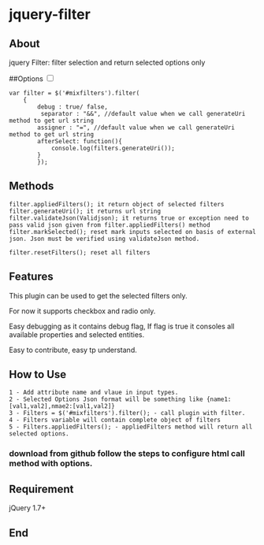 # jquery-filter

## About
jquery Filter: filter selection and return selected options only

##Options
    <input class="filter pull"  type="checkbox" name="city" val="gurgaon">
 

	var filter = $('#mixfilters').filter(
		{
			debug : true/ false,
			 separator : "&&", //default value when we call generateUri method to get url string
        	assigner : "=", //default value when we call generateUri method to get url string
        	afterSelect: function(){
				console.log(filters.generateUri()); 
			}
			});
		
## Methods 
	filter.appliedFilters(); it return object of selected filters
	filter.generateUri(); it returns url string
	filter.validateJson(Validjson); it returns true or exception need to pass valid json given from filter.appliedFilters() method
	filter.markSelected(); reset mark inputs selected on basis of external json. Json must be verified using validateJson method.

	filter.resetFilters(); reset all filters
## Features

This plugin can be used to get the selected filters only.

For now it supports checkbox and radio only.

Easy debugging as it contains debug flag, If flag is true it consoles all available properties and selected entities.

Easy to contribute, easy tp understand.

## How to Use 
	1 - Add attribute name and vlaue in input types. 
	2 - Selected Options Json format will be something like {name1:[val1,val2],nmae2:[val1,val2]}
	3 - Filters = $('#mixfilters').filter(); - call plugin with filter.
	4 - Filters variable will contain complete object of filters
	5 - Filters.appliedFilters(); - appliedFilters method will return all selected options.
### download from github follow the steps to configure html call method with options.

## Requirement 
  jQuery 1.7+

## End 
                  
